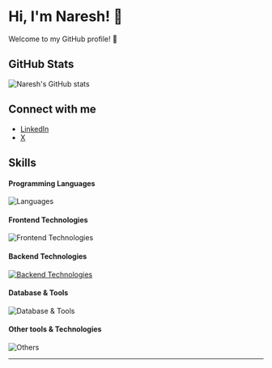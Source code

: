 # Hi, I'm Naresh! 👋

Welcome to my GitHub profile! 🌟

## GitHub Stats
![Naresh's GitHub stats](https://github-readme-stats.vercel.app/api?username=ramnaresh8&show_icons=true&theme=transparent)

## Connect with me
- [LinkedIn](https://www.linkedin.com/in/ramnaresh8/)
- [X](https://x.com/ramnaresh_81)
<!-- [Personal Website]() -->

## Skills

#### Programming Languages
![Languages](https://skillicons.dev/icons?i=c,cpp,js,bash,ts&theme=dark)

#### Frontend Technologies
![Frontend Technologies](https://skillicons.dev/icons?i=html,css,tailwind,react,next,recoil&theme=dark)

#### Backend Technologies
[![Backend Technologies](https://skillicons.dev/icons?i=docker,express,postman,nodejs&theme=dark)](https://skillicons.dev)

#### Database & Tools
![Database & Tools](https://skillicons.dev/icons?i=postgres,mongodb,prisma,supabase&theme=dark)

#### Other tools & Technologies
![Others](https://skillicons.dev/icons?i=git,github,markdown,netlify,vercel,vscode,figma,githubactions,gitlab,npm,neovim,vscode&theme=dark)








---------------------------
<!--## Hi there 👋
<!-- https://github-readme-stats.vercel.app/api?username=ramnaresh8 -->
<!--[![My Skills](https://skillicons.dev/icons?i=js,html,css,wasm)](https://skillicons.dev)

<!--
**ramnaresh8/ramnaresh8** is a ✨ _special_ ✨ repository because its `README.md` (this file) appears on your GitHub profile.

Here are some ideas to get you started:

- 🔭 I’m currently working on ...
- 🌱 I’m currently learning ...
- 👯 I’m looking to collaborate on ...
- 🤔 I’m looking for help with ...
- 💬 Ask me about ...
- 📫 How to reach me: ...
- 😄 Pronouns: ...
- ⚡ Fun fact: ...
-->
